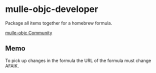 # mulle-objc-developer

Package all items together for a homebrew formula. 

[mulle-objc Community](//mulle-objc.github.io/about)

## Memo

To pick up changes in the formula the URL of the formula must change AFAIK.
